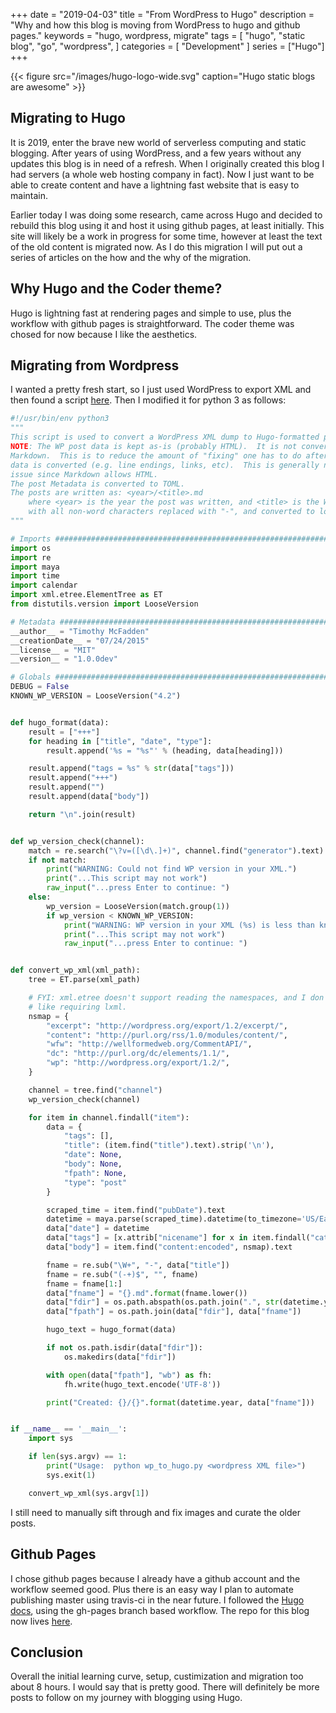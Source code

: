 +++
date = "2019-04-03"
title = "From WordPress to Hugo"
description = "Why and how this blog is moving from WordPress to hugo and github pages."
keywords = "hugo, wordpress, migrate"
tags = [
    "hugo",
    "static blog",
    "go",
    "wordpress",
]
categories = [
    "Development"
]
series = ["Hugo"]
+++

{{< figure src="/images/hugo-logo-wide.svg" caption="Hugo static blogs are awesome" >}}

## Migrating to Hugo

It is 2019, enter the brave new world of serverless computing and static blogging. After years of using WordPress, and a few years without any updates this blog is in need of a refresh. When I originally created this blog I had servers (a whole web hosting company in fact). Now I just want to be able to create content and have a lightning fast website that is easy to maintain.

Earlier today I was doing some research, came across Hugo and decided to rebuild this blog using it and host it using github pages, at least initially. This site will likely be a work in progress for some time, however at least the text of the old content is migrated now. As I do this migration I will put out a series of articles on the how and the why of the migration.

## Why Hugo and the Coder theme?

Hugo is lightning fast at rendering pages and simple to use, plus the workflow with github pages is straightforward. The coder theme was chosed for now because I like the aesthetics.

## Migrating from Wordpress

I wanted a pretty fresh start, so I just used WordPress to export XML and then found a script [here](https://gist.github.com/mtik00/75c8f555b49365395e32). Then I modified it for python 3 as follows:

``` python
#!/usr/bin/env python3
"""
This script is used to convert a WordPress XML dump to Hugo-formatted posts.
NOTE: The WP post data is kept as-is (probably HTML).  It is not converted to
Markdown.  This is to reduce the amount of "fixing" one has to do after the
data is converted (e.g. line endings, links, etc).  This is generally not an
issue since Markdown allows HTML.
The post Metadata is converted to TOML.
The posts are written as: <year>/<title>.md
    where <year> is the year the post was written, and <title> is the WP title
    with all non-word characters replaced with "-", and converted to lower case.
"""

# Imports ######################################################################
import os
import re
import maya
import time
import calendar
import xml.etree.ElementTree as ET
from distutils.version import LooseVersion

# Metadata #####################################################################
__author__ = "Timothy McFadden"
__creationDate__ = "07/24/2015"
__license__ = "MIT"
__version__ = "1.0.0dev"

# Globals ######################################################################
DEBUG = False
KNOWN_WP_VERSION = LooseVersion("4.2")


def hugo_format(data):
    result = ["+++"]
    for heading in ["title", "date", "type"]:
        result.append('%s = "%s"' % (heading, data[heading]))

    result.append("tags = %s" % str(data["tags"]))
    result.append("+++")
    result.append("")
    result.append(data["body"])

    return "\n".join(result)


def wp_version_check(channel):
    match = re.search("\?v=([\d\.]+)", channel.find("generator").text)
    if not match:
        print("WARNING: Could not find WP version in your XML.")
        print("...This script may not work")
        raw_input("...press Enter to continue: ")
    else:
        wp_version = LooseVersion(match.group(1))
        if wp_version < KNOWN_WP_VERSION:
            print("WARNING: WP version in your XML (%s) is less than known good version (%s)!" % (wp_version, KNOWN_WP_VERSION))
            print("...This script may not work")
            raw_input("...press Enter to continue: ")


def convert_wp_xml(xml_path):
    tree = ET.parse(xml_path)

    # FYI: xml.etree doesn't support reading the namespaces, and I don't feel
    # like requiring lxml.
    nsmap = {
        "excerpt": "http://wordpress.org/export/1.2/excerpt/",
        "content": "http://purl.org/rss/1.0/modules/content/",
        "wfw": "http://wellformedweb.org/CommentAPI/",
        "dc": "http://purl.org/dc/elements/1.1/",
        "wp": "http://wordpress.org/export/1.2/",
    }

    channel = tree.find("channel")
    wp_version_check(channel)

    for item in channel.findall("item"):
        data = {
            "tags": [],
            "title": (item.find("title").text).strip('\n'),
            "date": None,
            "body": None,
            "fpath": None,
            "type": "post"
        }

        scraped_time = item.find("pubDate").text
        datetime = maya.parse(scraped_time).datetime(to_timezone='US/Eastern', naive=True)
        data["date"] = datetime
        data["tags"] = [x.attrib["nicename"] for x in item.findall("category")]
        data["body"] = item.find("content:encoded", nsmap).text

        fname = re.sub("\W+", "-", data["title"])
        fname = re.sub("(-+)$", "", fname)
        fname = fname[1:]
        data["fname"] = "{}.md".format(fname.lower())
        data["fdir"] = os.path.abspath(os.path.join(".", str(datetime.year)))
        data["fpath"] = os.path.join(data["fdir"], data["fname"])

        hugo_text = hugo_format(data)

        if not os.path.isdir(data["fdir"]):
            os.makedirs(data["fdir"])

        with open(data["fpath"], "wb") as fh:
            fh.write(hugo_text.encode('UTF-8'))

        print("Created: {}/{}".format(datetime.year, data["fname"]))


if __name__ == '__main__':
    import sys

    if len(sys.argv) == 1:
        print("Usage:  python wp_to_hugo.py <wordpress XML file>")
        sys.exit(1)

    convert_wp_xml(sys.argv[1])
```

I still need to manually sift through and fix images and curate the older posts.

## Github Pages

I chose github pages because I already have a github account and the workflow seemed good. Plus there is an easy way I plan to automate publishing master using travis-ci in the near future. I followed the [Hugo docs](https://gohugo.io/hosting-and-deployment/hosting-on-github/#deployment-of-project-pages-from-your-gh-pages-branch), using the gh-pages branch based workflow. The repo for this blog now lives [here](https://github.com/bryanapperson/blog).

## Conclusion

Overall the initial learning curve, setup, custimization and migration too about 8 hours. I would say that is pretty good. There will definitely be more posts to follow on my journey with blogging using Hugo.
